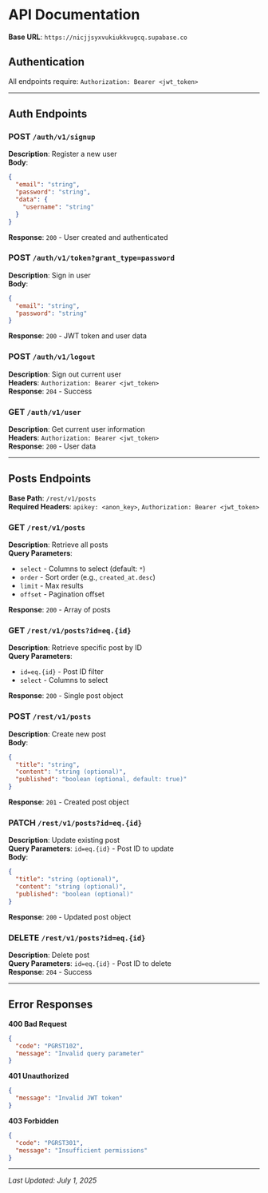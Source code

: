 # API Documentation

**Base URL**: `https://nicjjsyxvukiukkvugcq.supabase.co`

## Authentication

All endpoints require: `Authorization: Bearer <jwt_token>`

---

## Auth Endpoints

### POST `/auth/v1/signup`

**Description**: Register a new user  
**Body**:

```json
{
  "email": "string",
  "password": "string",
  "data": {
    "username": "string"
  }
}
```

**Response**: `200` - User created and authenticated

### POST `/auth/v1/token?grant_type=password`

**Description**: Sign in user  
**Body**:

```json
{
  "email": "string",
  "password": "string"
}
```

**Response**: `200` - JWT token and user data

### POST `/auth/v1/logout`

**Description**: Sign out current user  
**Headers**: `Authorization: Bearer <jwt_token>`  
**Response**: `204` - Success

### GET `/auth/v1/user`

**Description**: Get current user information  
**Headers**: `Authorization: Bearer <jwt_token>`  
**Response**: `200` - User data

---

## Posts Endpoints

**Base Path**: `/rest/v1/posts`  
**Required Headers**: `apikey: <anon_key>`, `Authorization: Bearer <jwt_token>`

### GET `/rest/v1/posts`

**Description**: Retrieve all posts  
**Query Parameters**:

- `select` - Columns to select (default: `*`)
- `order` - Sort order (e.g., `created_at.desc`)
- `limit` - Max results
- `offset` - Pagination offset

**Response**: `200` - Array of posts

### GET `/rest/v1/posts?id=eq.{id}`

**Description**: Retrieve specific post by ID  
**Query Parameters**:

- `id=eq.{id}` - Post ID filter
- `select` - Columns to select

**Response**: `200` - Single post object

### POST `/rest/v1/posts`

**Description**: Create new post  
**Body**:

```json
{
  "title": "string",
  "content": "string (optional)",
  "published": "boolean (optional, default: true)"
}
```

**Response**: `201` - Created post object

### PATCH `/rest/v1/posts?id=eq.{id}`

**Description**: Update existing post  
**Query Parameters**: `id=eq.{id}` - Post ID to update  
**Body**:

```json
{
  "title": "string (optional)",
  "content": "string (optional)",
  "published": "boolean (optional)"
}
```

**Response**: `200` - Updated post object

### DELETE `/rest/v1/posts?id=eq.{id}`

**Description**: Delete post  
**Query Parameters**: `id=eq.{id}` - Post ID to delete  
**Response**: `204` - Success

---

## Error Responses

**400 Bad Request**

```json
{
  "code": "PGRST102",
  "message": "Invalid query parameter"
}
```

**401 Unauthorized**

```json
{
  "message": "Invalid JWT token"
}
```

**403 Forbidden**

```json
{
  "code": "PGRST301",
  "message": "Insufficient permissions"
}
```

---

_Last Updated: July 1, 2025_
